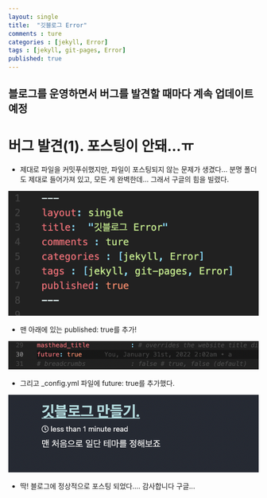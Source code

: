 ```yaml
---
layout: single
title:  "깃블로그 Error"
comments : ture
categories : [jekyll, Error]
tags : [jekyll, git-pages, Error]
published: true
---
```


## 블로그를 운영하면서 버그를 발견할 때마다 계속 업데이트 예정

# 버그 발견(1). 포스팅이 안돼...ㅠ

+ 제대로 파일을 커밋푸쉬했지만, 파일이 포스팅되지 않는 문제가 생겼다... 분명 폴더도 제대로 들어가져 있고, 모든 게 완벽한데... 그래서 구글의 힘을 빌렸다.

<img src="../../assets/img/스크린샷 2022-01-31 02.09.18.png">

+ 맨 아래에 있는  published: true를 추가!

<img src="../../assets/img/스크린샷 2022-01-31 02.10.55.png">

+ 그리고 _config.yml 파일에 future: true를 추가했다.

<img src="../../assets/img/스크린샷 2022-01-31 02.11.46.png">

+ 딱! 블로그에 정상적으로 포스팅 되었다.... 감사합니다 구글...